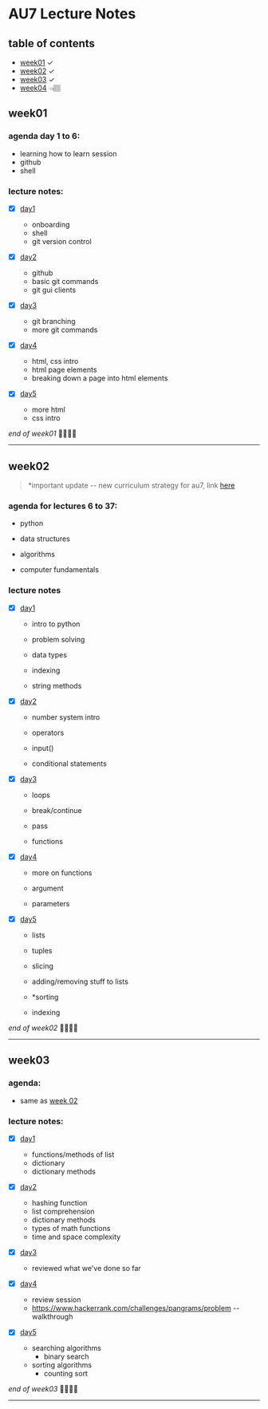 
# AU7 Lecture Notes

  

## table of contents

-  [week01](##week01) ✓
- [week02](##week02) ✓
- [week03](##week03) ✓
- [week04](##week04) 👈🏽 

  
  

## week01

  

### agenda day 1 to 6:
- learning how to learn session
- github
- shell
	
### lecture notes:

-  [x]  [day1](https://www.evernote.com/l/Abo2iOQ1ArSvlkbB3oYs4iK2AE7J11538UU)
	- onboarding
	- shell
	- git version control

-  [x]  [day2](https://www.evernote.com/l/AboQFHrj3c5C3OC771S3kTmY1fxN4MStlI0)
	- github
	- basic git commands
	- git gui clients

-  [x]  [day3](https://www.evernote.com/l/Abp_67qfL9dOg6K--hJ40DMZeLhLhR8BTW0)
	- git branching
	- more git commands

-  [x]  [day4](https://www.evernote.com/l/Abp-cXwfUiFgf1dmyHGPL8HOGah6OWGZZSA)
	- html, css intro
	- html page elements
	- breaking down a page into html elements

  

-  [x]  [day5](https://www.evernote.com/l/AbqDvkH1-Fj7L8G-ToU9S7LIX-fXLuJnqK8)
	- more html
	- css intro

*end of week01* 👏🏽👏🏽
***

  

## week02

> *important update -- new curriculum strategy for au7, link [here](https://www.evernote.com/l/AboxkzVPUx0RfxO4tk4_go1VHgzmMv7uW78)

  

### agenda for lectures 6 to 37:

- python

- data structures

- algorithms

- computer fundamentals

  

### lecture notes

  

-  [x]  [day1](https://www.evernote.com/l/AbqbqYY8gFBFWljgrKMNvy1FL7QzGDXWdZA)
	
	- intro to python

	- problem solving

	- data types

	- indexing

	- string methods

  

-  [x]  [day2](https://www.evernote.com/l/AbpbQwU2uGFFoZxPIa9pgfYeJFIJUeexN0o)

	- number system intro

	- operators

	- input()

	- conditional statements

  

-  [x]  [day3](https://drive.google.com/open?id=1gRtettH89y6mepohtzvfbIsjWdc8rX-p)

	- loops

	- break/continue

	- pass

	- functions

  

-  [x]  [day4](https://github.com/rahul-choudhary-au7/au7-lecture-notes/blob/master/week02/lecture%209.md)

	- more on functions

	- argument

	- parameters

  

-  [x]  [day5](https://github.com/rahul-choudhary-au7/au7-lecture-notes/blob/master/week02/lecture10.md)

	- lists

	- tuples

	- slicing

	- adding/removing stuff to lists

	- *sorting

	- indexing

  
  

*end of week02* 👏🏽👏🏽

***

  

## week03

  

### agenda:

- same as [week 02](##week02)

### lecture notes:

- [x] [day1](https://github.com/rahul-choudhary-au7/au7-lecture-notes/blob/master/week03/day1.md)
	- functions/methods of list
	- dictionary
	- dictionary methods

- [x] [day2](https://github.com/rahul-choudhary-au7/au7-lecture-notes/blob/master/week03/day2.md)
	- hashing function
	- list comprehension
	- dictionary methods
	- types of math functions
	- time and space complexity

- [x] [day3](https://github.com/rahul-choudhary-au7/au7-lecture-notes/blob/master/week03/day3.ipynb)
	- reviewed what we've done so far

- [x] [day4](https://github.com/rahul-choudhary-au7/au7-lecture-notes/blob/master/week03/day4.ipynb)
	- review session
	- https://www.hackerrank.com/challenges/pangrams/problem -- walkthrough

- [x] [day5](https://github.com/rahul-choudhary-au7/au7-lecture-notes/blob/master/week03/day5.ipynb)
	- searching algorithms
		- binary search
	- sorting algorithms
		- counting sort

 *end of week03* 👏🏽👏🏽

***


